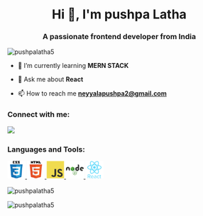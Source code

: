 <h1 align="center">Hi 👋, I'm pushpa Latha</h1>
<h3 align="center">A passionate frontend developer from India</h3>

<p align="left"> <img src="https://komarev.com/ghpvc/?username=pushpalatha5&label=Profile%20views&color=0e75b6&style=flat" alt="pushpalatha5" /> </p>

- 🌱 I’m currently learning **MERN STACK**

- 💬 Ask me about **React**

- 📫 How to reach me **neyyalapushpa2@gmail.com**

<h3 align="left">Connect with me:</h3>
<p align="left"> <img src="https://user-images.githubusercontent.com/74038190/236119160-976a0405-caa7-470c-9356-16d43402ea0a.gif" />
</p>

<h3 align="left">Languages and Tools:</h3>
<p align="left"> <a href="https://www.w3schools.com/css/" target="_blank" rel="noreferrer"> <img src="https://raw.githubusercontent.com/devicons/devicon/master/icons/css3/css3-original-wordmark.svg" alt="css3" width="40" height="40"/> </a> <a href="https://www.w3.org/html/" target="_blank" rel="noreferrer"> <img src="https://raw.githubusercontent.com/devicons/devicon/master/icons/html5/html5-original-wordmark.svg" alt="html5" width="40" height="40"/> </a> <a href="https://developer.mozilla.org/en-US/docs/Web/JavaScript" target="_blank" rel="noreferrer"> <img src="https://raw.githubusercontent.com/devicons/devicon/master/icons/javascript/javascript-original.svg" alt="javascript" width="40" height="40"/> </a> <a href="https://nodejs.org" target="_blank" rel="noreferrer"> <img src="https://raw.githubusercontent.com/devicons/devicon/master/icons/nodejs/nodejs-original-wordmark.svg" alt="nodejs" width="40" height="40"/> </a> <a href="https://reactjs.org/" target="_blank" rel="noreferrer"> <img src="https://raw.githubusercontent.com/devicons/devicon/master/icons/react/react-original-wordmark.svg" alt="react" width="40" height="40"/> </a> </p>

<p><img align="center" src="https://github-readme-stats.vercel.app/api/top-langs?username=pushpalatha5&show_icons=true&locale=en&layout=compact" alt="pushpalatha5" /></p>

<p><img align="center" src="https://github-readme-streak-stats.herokuapp.com/?user=pushpalatha5&" alt="pushpalatha5" /></p>
